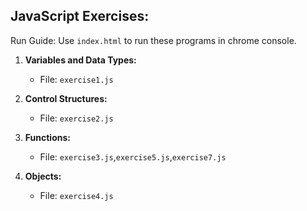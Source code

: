 ## JavaScript Exercises:
Run Guide: Use `index.html` to run these programs in chrome console. 

1. **Variables and Data Types:**
   - File: `exercise1.js`

2. **Control Structures:**
   - File: `exercise2.js`

3. **Functions:**
   - File: `exercise3.js`,`exercise5.js`,`exercise7.js`

4. **Objects:**
   - File: `exercise4.js`

